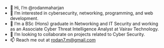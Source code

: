 - 👋 Hi, I’m @rodanmaharjan
- 👀 I’m interested in cybersecurity, networking, programming, and web development. 
- 🌱 I’m a BSc (Hons) graduate in Networking and IT Security  and working as an Associate Cyber Threat Intelligence Analyst at Vairav Technology.
- 💞️ I’m looking to collaborate on projects related to Cyber Security.
- 📫 Reach me out at rodan7.m@gmail.com

<!---
rodanmaharjan/rodanmaharjan is a ✨ special ✨ repository because its `README.md` (this file) appears on your GitHub profile.
You can click the Preview link to take a look at your changes.
--->
